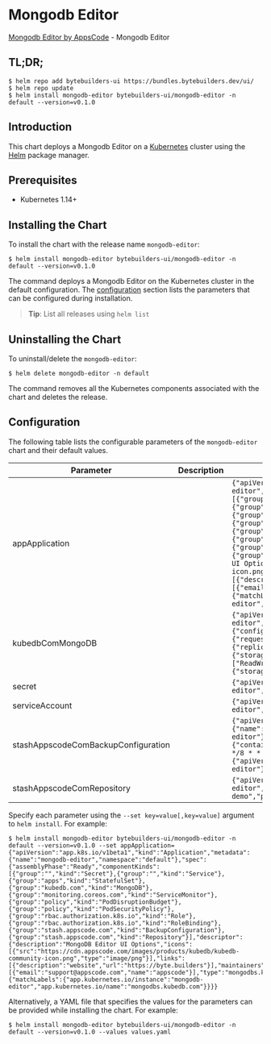 # Mongodb Editor

[Mongodb Editor by AppsCode](https://byte.builders) - Mongodb Editor

## TL;DR;

```console
$ helm repo add bytebuilders-ui https://bundles.bytebuilders.dev/ui/
$ helm repo update
$ helm install mongodb-editor bytebuilders-ui/mongodb-editor -n default --version=v0.1.0
```

## Introduction

This chart deploys a Mongodb Editor on a [Kubernetes](http://kubernetes.io) cluster using the [Helm](https://helm.sh) package manager.

## Prerequisites

- Kubernetes 1.14+

## Installing the Chart

To install the chart with the release name `mongodb-editor`:

```console
$ helm install mongodb-editor bytebuilders-ui/mongodb-editor -n default --version=v0.1.0
```

The command deploys a Mongodb Editor on the Kubernetes cluster in the default configuration. The [configuration](#configuration) section lists the parameters that can be configured during installation.

> **Tip**: List all releases using `helm list`

## Uninstalling the Chart

To uninstall/delete the `mongodb-editor`:

```console
$ helm delete mongodb-editor -n default
```

The command removes all the Kubernetes components associated with the chart and deletes the release.

## Configuration

The following table lists the configurable parameters of the `mongodb-editor` chart and their default values.

|              Parameter              | Description |                                                                                                                                                                                                                                                                                                                                                                                                                                                                                                                                                                                    Default                                                                                                                                                                                                                                                                                                                                                                                                                                                                                                                                                                                     |
|-------------------------------------|-------------|--------------------------------------------------------------------------------------------------------------------------------------------------------------------------------------------------------------------------------------------------------------------------------------------------------------------------------------------------------------------------------------------------------------------------------------------------------------------------------------------------------------------------------------------------------------------------------------------------------------------------------------------------------------------------------------------------------------------------------------------------------------------------------------------------------------------------------------------------------------------------------------------------------------------------------------------------------------------------------------------------------------------------------------------------------------------------------------------------------------------------------------------------------------------------------|
| appApplication                      |             | `{"apiVersion":"app.k8s.io/v1beta1","kind":"Application","metadata":{"name":"mongodb-editor","namespace":"default"},"spec":{"assemblyPhase":"Ready","componentKinds":[{"group":"","kind":"Secret"},{"group":"","kind":"Service"},{"group":"apps","kind":"StatefulSet"},{"group":"kubedb.com","kind":"MongoDB"},{"group":"monitoring.coreos.com","kind":"ServiceMonitor"},{"group":"policy","kind":"PodDisruptionBudget"},{"group":"policy","kind":"PodSecurityPolicy"},{"group":"rbac.authorization.k8s.io","kind":"Role"},{"group":"rbac.authorization.k8s.io","kind":"RoleBinding"},{"group":"stash.appscode.com","kind":"BackupConfiguration"},{"group":"stash.appscode.com","kind":"Repository"}],"descriptor":{"description":"MongoDB Editor UI Options","icons":[{"src":"https://cdn.appscode.com/images/products/kubedb/kubedb-community-icon.png","type":"image/png"}],"links":[{"description":"website","url":"https://byte.builders"}],"maintainers":[{"email":"support@appscode.com","name":"appscode"}],"type":"mongodbs.kubedb.com"},"selector":{"matchLabels":{"app.kubernetes.io/instance":"mongodb-editor","app.kubernetes.io/name":"mongodbs.kubedb.com"}}}}` |
| kubedbComMongoDB                    |             | `{"apiVersion":"kubedb.com/v1alpha2","kind":"MongoDB","metadata":{"name":"mongodb-editor","namespace":"default"},"spec":{"clusterAuthMode":"keyFile","shardTopology":{"configServer":{"replicas":3,"storage":{"accessModes":["ReadWriteOnce"],"resources":{"requests":{"storage":"10Gi"}}}},"mongos":{"replicas":2},"shard":{"replicas":3,"shards":3,"storage":{"accessModes":["ReadWriteOnce"],"resources":{"requests":{"storage":"10Gi"}}}}},"sslMode":"disabled","storage":{"accessModes":["ReadWriteOnce"],"resources":{"requests":{"storage":"10Gi"}}},"storageType":"Durable","terminationPolicy":"WipeOut","version":"3.4.17"}}`                                                                                                                                                                                                                                                                                                                                                                                                                                                                                                                                        |
| secret                              |             | `{"apiVersion":"v1","data":null,"kind":"Secret","metadata":{"name":"mongodb-editor","namespace":"default"},"type":"Opaque"}`                                                                                                                                                                                                                                                                                                                                                                                                                                                                                                                                                                                                                                                                                                                                                                                                                                                                                                                                                                                                                                                   |
| serviceAccount                      |             | `{"apiVersion":"v1","kind":"ServiceAccount","metadata":{"name":"mongodb-editor","namespace":"default"}}`                                                                                                                                                                                                                                                                                                                                                                                                                                                                                                                                                                                                                                                                                                                                                                                                                                                                                                                                                                                                                                                                       |
| stashAppscodeComBackupConfiguration |             | `{"apiVersion":"stash.appscode.com/v1beta1","kind":"BackupConfiguration","metadata":{"name":"mongodb-editor","namespace":"default"},"spec":{"repository":{"name":"mongodb-editor"},"retentionPolicy":{"keepLast":5,"name":"keep-last-5","prune":true},"runtimeSettings":{"container":{"resources":{},"securityContext":{}},"pod":{"securityContext":{}}},"schedule":"0 */8 * * *","target":{"ref":{"apiVersion":"appcatalog.appscode.com/v1alpha1","kind":"AppBinding","name":"mongodb-editor"}},"task":{"name":"mongodb-backup-3.4.17"}}}`                                                                                                                                                                                                                                                                                                                                                                                                                                                                                                                                                                                                                                    |
| stashAppscodeComRepository          |             | `{"apiVersion":"stash.appscode.com/v1alpha1","kind":"Repository","metadata":{"name":"mongodb-editor","namespace":"default"},"spec":{"backend":{"s3":{"bucket":"kubedb-demo","prefix":"/profiles"},"storageSecretName":"mongodb-editor"}}}`                                                                                                                                                                                                                                                                                                                                                                                                                                                                                                                                                                                                                                                                                                                                                                                                                                                                                                                                     |


Specify each parameter using the `--set key=value[,key=value]` argument to `helm install`. For example:

```console
$ helm install mongodb-editor bytebuilders-ui/mongodb-editor -n default --version=v0.1.0 --set appApplication={"apiVersion":"app.k8s.io/v1beta1","kind":"Application","metadata":{"name":"mongodb-editor","namespace":"default"},"spec":{"assemblyPhase":"Ready","componentKinds":[{"group":"","kind":"Secret"},{"group":"","kind":"Service"},{"group":"apps","kind":"StatefulSet"},{"group":"kubedb.com","kind":"MongoDB"},{"group":"monitoring.coreos.com","kind":"ServiceMonitor"},{"group":"policy","kind":"PodDisruptionBudget"},{"group":"policy","kind":"PodSecurityPolicy"},{"group":"rbac.authorization.k8s.io","kind":"Role"},{"group":"rbac.authorization.k8s.io","kind":"RoleBinding"},{"group":"stash.appscode.com","kind":"BackupConfiguration"},{"group":"stash.appscode.com","kind":"Repository"}],"descriptor":{"description":"MongoDB Editor UI Options","icons":[{"src":"https://cdn.appscode.com/images/products/kubedb/kubedb-community-icon.png","type":"image/png"}],"links":[{"description":"website","url":"https://byte.builders"}],"maintainers":[{"email":"support@appscode.com","name":"appscode"}],"type":"mongodbs.kubedb.com"},"selector":{"matchLabels":{"app.kubernetes.io/instance":"mongodb-editor","app.kubernetes.io/name":"mongodbs.kubedb.com"}}}}
```

Alternatively, a YAML file that specifies the values for the parameters can be provided while
installing the chart. For example:

```console
$ helm install mongodb-editor bytebuilders-ui/mongodb-editor -n default --version=v0.1.0 --values values.yaml
```
